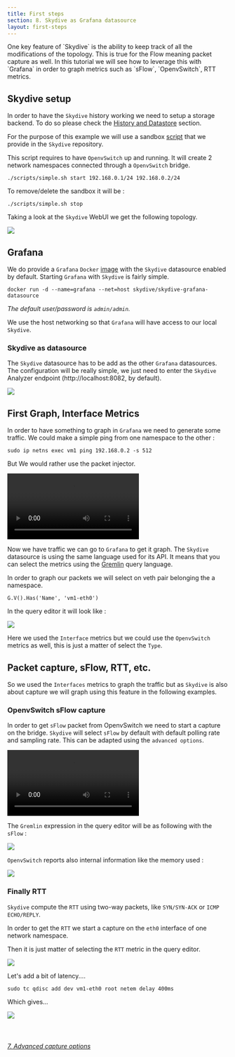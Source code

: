 ```yaml
---
title: First steps
section: 8. Skydive as Grafana datasource
layout: first-steps
---
```


<p>One key feature of `Skydive` is the ability to keep track of all the modifications of the topology. This is true for the Flow meaning packet capture as well. In this tutorial we will see how to leverage this with `Grafana` in order to graph metrics such as `sFlow`, `OpenvSwitch`, RTT metrics.</p>

<h2>Skydive setup</h2>

In order to have the `Skydive` history working we need to setup a storage backend. To do so please check the 
[History and Datastore](/documentation/getting-started#history-and-datastore) section.

For the purpose of this example we will use a sandbox 
[script](https://github.com/skydive-project/skydive/blob/master/scripts/simple.sh) 
that we provide in the `Skydive` repository.

This script requires to have `OpenvSwitch` up and running. It will create 2 network namespaces connected through a `OpenvSwitch` bridge.

```
./scripts/simple.sh start 192.168.0.1/24 192.168.0.2/24
```

To remove/delete the sandbox it will be :

```
./scripts/simple.sh stop
```

Taking a look at the `Skydive` WebUI we get the following topology.

<p>
  <a href="/assets/images/first-steps/grafana-1.png" data-lightbox="WebUI-1" data-title="Skydive WebUI">
    <img src="/assets/images/first-steps/grafana-1.png"/>
  </a>
</p>

<h2>Grafana</h2>


We do provide a `Grafana` `Docker` 
[image](https://hub.docker.com/r/skydive/skydive-grafana-datasource) 
with the `Skydive` datasource enabled by default. Starting `Grafana` with `Skydive` is fairly simple.

```
docker run -d --name=grafana --net=host skydive/skydive-grafana-datasource
```

<i>The default user/password is `admin/admin`.</i>

We use the host networking so that `Grafana` will have access to our local `Skydive`.

<h3>Skydive as datasource</h3>

The `Skydive` datasource has to be add as the other `Grafana` datasources. The configuration will be really simple, we just
need to enter the `Skydive` Analyzer endpoint (http://localhost:8082, by default).

<p>
  <a href="/assets/images/first-steps/grafana-2.png" data-lightbox="WebUI-2" data-title="Skydive WebUI">
    <img src="/assets/images/first-steps/grafana-2.png"/>
  </a>
</p>

<h2>First Graph, Interface Metrics</h2>

In order to have something to graph in `Grafana` we need to generate some traffic. We could make a simple ping
from one namespace to the other :

```
sudo ip netns exec vm1 ping 192.168.0.2 -s 512
```

But We would rather use the packet injector.

<p>
  <video poster="" preload="" controls="" loop="" controlslist="nodownload" src="/assets/videos/first-steps/grafana-1.webm"></video>
</p>

Now we have traffic we can go to `Grafana` to get it graph. The `Skydive` datasource is using the same language used for its API. It means that
you can select the metrics using the [Gremlin]() query language.

In order to graph our packets we will select on veth pair belonging the a namespace.

```
G.V().Has('Name', 'vm1-eth0')
```

In the query editor it will look like :

<p>
  <a href="/assets/images/first-steps/grafana-3.png" data-lightbox="WebUI-3" data-title="Skydive WebUI">
    <img src="/assets/images/first-steps/grafana-3.png"/>
  </a>
</p>

Here we used the `Interface` metrics but we could use the `OpenvSwitch` metrics as well, this is just a matter of select
the `Type`.

<h2>Packet capture, sFlow, RTT, etc.</h2>

So we used the `Interfaces` metrics to graph the traffic but as `Skydive` is also about capture we will graph using this feature
in the following examples.

<h3>OpenvSwitch sFlow capture</h3>

In order to get `sFlow` packet from OpenvSwitch we need to start a capture on the bridge. `Skydive` will select `sFlow` by default with default
polling rate and sampling rate. This can be adapted using the `advanced options`.

<p>
  <video poster="" preload="" controls="" loop="" controlslist="nodownload" src="/assets/videos/first-steps/grafana-2.webm"></video>
</p>


The `Gremlin` expression in the query editor will be as following with the `sFlow` :

<p>
  <a href="/assets/images/first-steps/grafana-4.png" data-lightbox="WebUI-4" data-title="Skydive WebUI">
    <img src="/assets/images/first-steps/grafana-4.png"/>
  </a>
</p>

`OpenvSwitch` reports also internal information like the memory used :

<p>
  <a href="/assets/images/first-steps/grafana-5.png" data-lightbox="WebUI-5" data-title="Skydive WebUI">
    <img src="/assets/images/first-steps/grafana-5.png"/>
  </a>
</p>

<h3>Finally RTT</h3>

`Skydive` compute the `RTT` using two-way packets, like `SYN/SYN-ACK` or `ICMP ECHO/REPLY`.

In order to get the `RTT` we start a capture on the `eth0` interface of one network namespace.

Then it is just matter of selecting the `RTT` metric in the query editor.

<p>
  <a href="/assets/images/first-steps/grafana-6.png" data-lightbox="WebUI-6" data-title="Skydive WebUI">
    <img src="/assets/images/first-steps/grafana-6.png"/>
  </a>
</p>

Let's add a bit of latency....

```
sudo tc qdisc add dev vm1-eth0 root netem delay 400ms
```

Which gives...

<p>
  <a href="/assets/images/first-steps/grafana-7.png" data-lightbox="WebUI-7" data-title="Skydive WebUI">
    <img src="/assets/images/first-steps/grafana-7.png"/>
  </a>
</p>

<div style="margin-top: 40px;">
  <p style="float:left">
    <a href="/tutorials/first-steps-7.html"><i class="fa fa-chevron-left" aria-hidden="true"> 7. Advanced capture options</i></a>
  </p>
</div>
